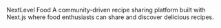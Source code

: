 NextLevel Food
A community-driven recipe sharing platform built with Next.js where food enthusiasts can share and discover delicious recipes.
